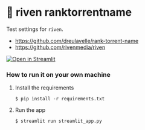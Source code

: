 # :popcorn: riven ranktorrentname

Test settings for `riven`.

- https://github.com/dreulavelle/rank-torrent-name
- https://github.com/rivenmedia/riven

[![Open in Streamlit](https://static.streamlit.io/badges/streamlit_badge_black_white.svg)](https://gdp-dashboard-template.streamlit.app/)

### How to run it on your own machine

1. Install the requirements

   ```
   $ pip install -r requirements.txt
   ```

2. Run the app

   ```
   $ streamlit run streamlit_app.py
   ```

